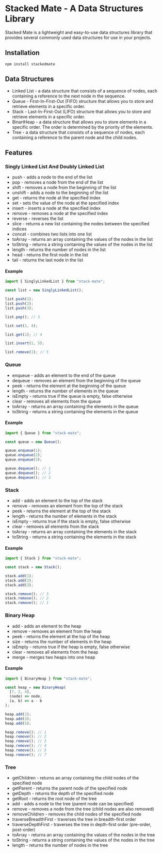 # Stacked Mate - A Data Structures Library

Stacked Mate is a lightweight and easy-to-use data structures library that provides several commonly used data structures for use in your projects.

## Installation

`npm install stackedmate`

## Data Structures

- Linked List - a data structure that consists of a sequence of nodes, each containing a reference to the next node in the sequence.
- Queue - First-In-First-Out (FIFO) structure that allows you to store and retrieve elements in a specific order.
- Stack - Last-In-First-Out (LIFO) structure that allows you to store and retrieve elements in a specific order.
- BinartHeap - a data structure that allows you to store elements in a specific order. The order is determined by the priority of the elements.
- Tree - a data structure that consists of a sequence of nodes, each containing a reference to the parent node and the child nodes.

## Features

### Singly Linked List And Doubly Linked List

- push - adds a node to the end of the list
- pop - removes a node from the end of the list
- shift - removes a node from the beginning of the list
- unshift - adds a node to the beginning of the list
- get - returns the node at the specified index
- set - sets the value of the node at the specified index
- insert - inserts a node at the specified index
- remove - removes a node at the specified index
- reverse - reverses the list
- slice - returns a new list containing the nodes between the specified indices
- concat - combines two lists into one list
- toArray - returns an array containing the values of the nodes in the list
- toString - returns a string containing the values of the nodes in the list
- length - returns the number of nodes in the list
- head - returns the first node in the list
- tail - returns the last node in the list

#### Example

```javascript
import { SinglyLinkedList } from "stack-mate";

const list = new SinglyLinkedList();

list.push(1);
list.push(2);
list.push(3);

list.pop(); // 3

list.set(1, 4);

list.get(1); // 4

list.insert(1, 5);

list.remove(1); // 5
```

### Queue

- enqueue - adds an element to the end of the queue
- dequeue - removes an element from the beginning of the queue
- peek - returns the element at the beginning of the queue
- length - returns the number of elements in the queue
- isEmpty - returns true if the queue is empty, false otherwise
- clear - removes all elements from the queue
- toArray - returns an array containing the elements in the queue
- toString - returns a string containing the elements in the queue

#### Example

```javascript
import { Queue } from "stack-mate";

const queue = new Queue();

queue.enqueue(1);
queue.enqueue(2);
queue.enqueue(3);

queue.dequeue(); // 1
queue.dequeue(); // 2
queue.dequeue(); // 3
```

### Stack

- add - adds an element to the top of the stack
- remove - removes an element from the top of the stack
- peek - returns the element at the top of the stack
- length - returns the number of elements in the stack
- isEmpty - returns true if the stack is empty, false otherwise
- clear - removes all elements from the stack
- toArray - returns an array containing the elements in the stack
- toString - returns a string containing the elements in the stack

#### Example

```javascript
import { Stack } from "stack-mate";

const stack = new Stack();

stack.add(1);
stack.add(2);
stack.add(3);

stack.remove(); // 3
stack.remove(); // 2
stack.remove(); // 1
```

### Binary Heap

- add - adds an element to the heap
- remove - removes an element from the heap
- peek - returns the element at the top of the heap
- size - returns the number of elements in the heap
- isEmpty - returns true if the heap is empty, false otherwise
- clear - removes all elements from the heap
- merge - merges two heaps into one heap

#### Example

```javascript
import { BinaryHeap } from "stack-mate";

const heap = new BinaryHeap(
  [7, 2, 4],
  (node) => node,
  (a, b) => a - b
);

heap.add(1);
heap.add(3);
heap.add(5);

heap.remove(); // 1
heap.remove(); // 2
heap.remove(); // 3
heap.remove(); // 4
heap.remove(); // 5
heap.remove(); // 7
```

### Tree

- getChildren - returns an array containing the child nodes of the specified node
- getParent - returns the parent node of the specified node
- getDepth - returns the depth of the specified node
- getRoot - returns the root node of the tree
- add - adds a node to the tree (parent node can be specified)
- remove - removes a node from the tree (child nodes are also removed)
- removeChildren - removes the child nodes of the specified node
- traverseBreadthFirst - traverses the tree in breadth-first order
- traverseDepthFirst - traverses the tree in depth-first order (pre-order, post-order)
- toArray - returns an array containing the values of the nodes in the tree
- toString - returns a string containing the values of the nodes in the tree
- length - returns the number of nodes in the tree
